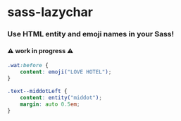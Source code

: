 sass-lazychar
=============

### Use HTML entity and emoji names in your Sass!

#### ⚠️ work in progress ⚠️

```scss
.wat:before {
	content: emoji("LOVE HOTEL");
}

.text--middotLeft {
	content: entity("middot");
	margin: auto 0.5em;
}
```

